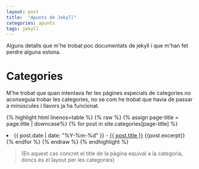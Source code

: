 ```yaml
---
layout: post
title:  "Apunts de Jekyll"
categories: apunts
tags: jekyll
---
```

Alguns detalls que m'he trobat poc documentats de jekyll i que m'han fet perdre alguna estona.

Categories
==========

M'he trobat que quan intentava fer les pàgines especials de categories no aconseguia trobar les categories, no se com he trobat que havia de passar a minúscules i llavors ja ha funcionat.

{% highlight html linenos=table %}
    {% raw %}
        {% assign page-title = page.title | downcase%}
{% for post in site.categories[page-title] %}
    <li>
        <time>{{ post.date | date: "%Y-%m-%d" }}</time> -
        <a href="{{ post.url | prepend: site.baseurl }}">{{ post.title }}</a>
        {{post.excerpt}}
    </li>
{% endfor %}
    {% endraw %}
{% endhighlight %}

> (En aquest cas concret el title de la pàgina equival a la categoria, doncs és el layout per les categories)
